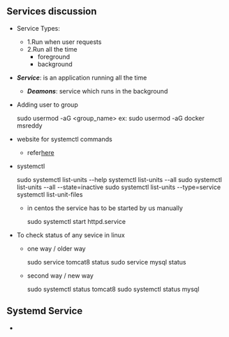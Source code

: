 ##  Services discussion

* Service Types:
    * 1.Run when user requests
    * 2.Run all the time
        * foreground
        * background

* __*Service*__: is an application running all the time
    * __*Deamons*__: service which runs in the background 


* Adding user to group
    
    sudo usermod -aG <group_name> <username>
    ex:
        sudo usermod -aG docker msreddy

* website for systemctl commands
    * refer[here](https://www.digitalocean.com/community/tutorials/how-to-use-systemctl-to-manage-systemd-services-and-units#system-state-overview)
* systemctl

    sudo systemctl list-units --help
    systemctl list-units --all
    sudo systemctl list-units --all --state=inactive
    sudo systemctl list-units --type=service
    systemctl list-unit-files

    * in centos the service has to be started by us manually 

        sudo systemctl start httpd.service

* To check status of any sevice in linux
    * one way / older way

        sudo service tomcat8 status
        sudo service mysql status

    * second way / new way

        sudo systemctl status tomcat8 
        sudo systemctl status mysql 
    

## Systemd Service 

* 